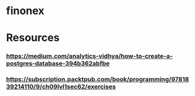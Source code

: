 # finonex

# Resources
### https://medium.com/analytics-vidhya/how-to-create-a-postgres-database-394b362abfbe
### https://subscription.packtpub.com/book/programming/9781839214110/9/ch09lvl1sec62/exercises